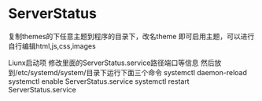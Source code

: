 # ServerStatus

复制themes的下任意主题到程序的目录下，改名theme 即可启用主题，可以进行自行编辑html,js,css,images


Liunx启动项
修改里面的ServerStatus.service路径端口等信息
然后放到/etc/systemd/system/目录下运行下面三个命令
systemctl daemon-reload
systemctl enable ServerStatus.service
systemctl restart ServerStatus.service
